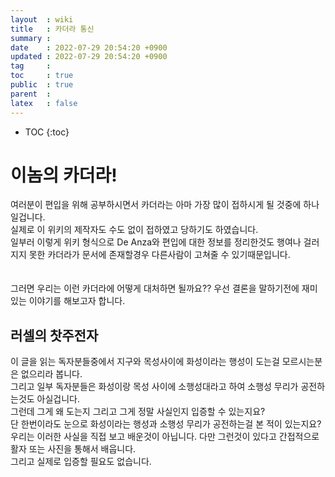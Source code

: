 ```yaml
---
layout  : wiki
title   : 카더라 통신
summary : 
date    : 2022-07-29 20:54:20 +0900
updated : 2022-07-29 20:54:20 +0900
tag     : 
toc     : true
public  : true
parent  : 
latex   : false
---
```

* TOC
{:toc}

# 이놈의 카더라!
여러분이 편입을 위해 공부하시면서 카더라는 아마 가장 많이 접하시게 될 것중에 하나일겁니다.  
실제로 이 위키의 제작자도 수도 없이 접하였고 당하기도 하였습니다.  
일부러 이렇게 위키 형식으로 De Anza와 편입에 대한 정보를 정리한것도 행여나 걸러지지 못한 카더라가 문서에 존재할경우 다른사람이 고쳐줄 수 있기때문입니다.  
<br/><br/>
그러면 우리는 이런 카더라에 어떻게 대처하면 될까요??
우선 결론을 말하기전에 재미있는 이야기를 해보고자 합니다.

## 러셀의 찻주전자
이 글을 읽는 독자분들중에서 지구와 목성사이에 화성이라는 행성이 도는걸 모르시는분은 없으리라 봅니다.  
그리고 일부 독자분들은 화성이랑 목성 사이에 소행성대라고 하여 소행성 무리가 공전하는것도 아실겁니다.  
그런데 그게 왜 도는지 그리고 그게 정말 사실인지 입증할 수 있는지요?  
단 한번이라도 눈으로 화성이라는 행성과 소행성 무리가 공전하는걸 본 적이 있는지요?  
우리는 이러한 사실을 직접 보고 배운것이 아닙니다. 다만 그런것이 있다고 간접적으로 활자 또는 사진을 통해서 배웁니다.  
그리고 실제로 입증할 필요도 없습니다.

